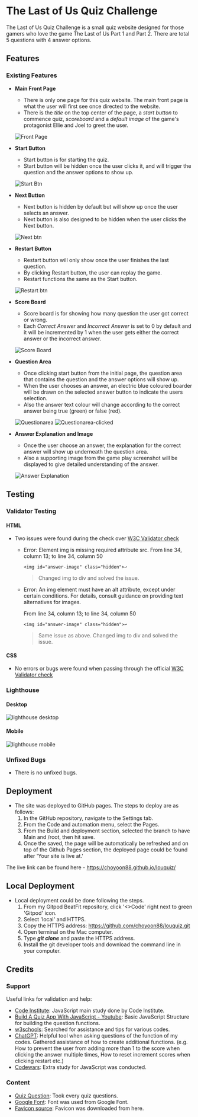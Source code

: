 # The Last of Us Quiz Challenge

The Last of Us Quiz Challenge is a small quiz website designed for those gamers who love the game The Last of Us Part 1 and Part 2. There are total 5 questions with 4 answer options. 


## Features

### Existing Features

- __Main Front Page__

  - There is only one page for this quiz website. The main front page is what the user will first see once directed to the website. 
  - There is the *title* on the top center of the page, a *start button* to commence quiz, *scoreboard* and a *default image* of the game's protagonist Ellie and Joel to greet the user.

  ![Front Page](readme-images/front-page.png)

- __Start Button__

  - Start button is for starting the quiz. 
  - Start button will be hidden once the user clicks it, and will trigger the question and the answer options to show up. 

  ![Start Btn](readme-images/start.png)

- __Next Button__

  - Next button is hidden by default but will show up once the user selects an answer.
  - Next button is also designed to be hidden when the user clicks the Next button. 

  ![Next btn](readme-images/next.png)

- __Restart Button__

  - Restart button will only show once the user finishes the last question. 
  - By clicking Restart button, the user can replay the game. 
  - Restart functions the same as the Start button.

  ![Restart btn](readme-images/restart.png)

- __Score Board__

  - Score board is for showing how many question the user got correct or wrong. 
  - Each *Correct Answer* and *Incorrect Answer* is set to 0 by default and it will be incremented by 1 when the user gets either the correct answer or the incorrect answer.
  
  ![Score Board](readme-images/scoreboard.png)

- __Question Area__

  - Once clicking start button from the initial page, the question area that contains the question and the answer options will show up.
  - When the user chooses an answer, an electric blue coloured boarder will be drawn on the selected answer button to indicate the users selection. 
  - Also the answer text colour will change according to the correct answer being true (green) or false (red). 

  ![Questionarea](readme-images/questionarea.png)
  ![Questionarea-clicked](readme-images/answerclick.png)

- __Answer Explanation and Image__

  - Once the user choose an answer, the explanation for the correct answer will show up underneath the question area. 
  - Also a supporting image from the game play screenshot will be displayed to give detailed understanding of the answer.

  ![Answer Explanation](readme-images/explainscreen.png)

## Testing 

### Validator Testing 

#### __HTML__
  - Two issues were found during the check over [W3C Validator check](https://validator.w3.org/#validate_by_input)

    - Error: Element img is missing required attribute src.
    From line 34, column 13; to line 34, column 50

          <img id="answer-image" class="hidden">↩     

      > Changed img to div and solved the issue. 

    - Error: An img element must have an alt attribute, except under certain conditions. For details, consult guidance on providing text alternatives for images.

      From line 34, column 13; to line 34, column 50

          <img id="answer-image" class="hidden">↩     
      > Same issue as above. Changed img to div and solved the issue. 

#### __CSS__
  - No errors or bugs were found when passing through the official [W3C Validator check](https://validator.w3.org/#validate_by_input)

### Lighthouse 

#### __Desktop__
  ![lighthouse desktop](readme-images/lighthouse-desktop.png)

#### __Mobile__
  ![lighthouse mobile](readme-images/lighthouse-mobile.png)
  
### Unfixed Bugs
  - There is no unfixed bugs. 

## Deployment

- The site was deployed to GitHub pages. The steps to deploy are as follows: 
  1. In the GitHub repository, navigate to the Settings tab.
  2. From the Code and automation menu, select the Pages.
  3. From the Build and deployment section, selected the branch to have Main and /root, then hit save. 
  4. Once the saved, the page will be automatically be refreshed and on top of the Github Pages section, the deployed page could be found after 'Your site is live at.'

The live link can be found here - https://choyoon88.github.io/louquiz/

## Local Deployment

- Local deployment could be done following the steps. 
  1. From my Gitpod BeatFit repository, click '<>Code' right next to green 'Gitpod' icon. 
  2. Select 'local' and HTTPS.
  3. Copy the HTTPS address: https://github.com/choyoon88/louquiz.git
  4. Open terminal on the Mac computer.
  5. Type **_git clone_** and paste the HTTPS address. 
  6. Install the git developer tools and download the command line in your computer. 


## Credits 

### Support

Useful links for validation and help:

- [Code Institute](https://codeinstitute.net/): JavaScript main study done by Code Institute. 
- [Build A Quiz App With JavaScript - Youtube](https://www.youtube.com/watch?v=riDzcEQbX6k):
Basic JavaScript Structure for building the question functions.
- [w3schools](https://www.w3schools.com/):
Searched for assistance and tips for various codes.
- [ChatGPT](https://chat.openai.com/): Helpful tool when asking questions of the function of my codes. Gathered assistance of how to create additional functions. (e.g. How to prevent the user from adding more than 1 to the score when clicking the answer multiple times, How to reset increment scores when clicking restart etc.)
- [Codewars](https://www.codewars.com/): Extra study for JavaScript was conducted.


### Content 

- [Quiz Question](https://twinfinite.net/2022/08/the-hardest-the-last-of-us-trivia-quiz-youll-ever-take/): 
Took every quiz questions.
- [Google Font](https://fonts.google.com/): Font was used from Google Font.
- [Favicon source](https://www.steamgriddb.com/icon/2579): Favicon was downloaded from here. 


